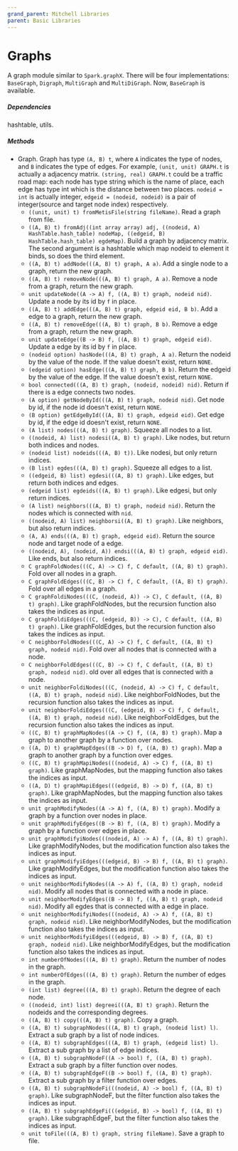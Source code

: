 ```yaml
---
grand_parent: Mitchell Libraries
parent: Basic Libraries
---
```

# Graphs

A graph module similar to `Spark.graphX`. There will be four implementations: `BaseGraph`, `Digraph`, `MultiGraph` and `MultiDiGraph`. Now, `BaseGraph` is available.

##### Dependencies

hashtable, utils.

##### Methods

- Graph. Graph has type `(A, B) t`, where `A` indicates the type of nodes, and `B` indicates the type of edges. For example, `(unit, unit) GRAPH.t` is actually a adjacency matrix. `(string, real) GRAPH.t` could be a traffic road map: each node has type string which is the name of place, each edge has type int which is the distance between two places. `nodeid = int` is actually integer, `edgeid = (nodeid, nodeid)` is a pair of integer(source and target node index) respectively.
    + `((unit, unit) t) fromMetisFile(string fileName)`. Read a graph from file.
    + `((A, B) t) fromAdj((int array array) adj, ((nodeid, A) HashTable.hash_table) nodeMap, ((edgeid, B) HashTable.hash_table) egdeMap)`. Build a graph by adjacency matrix. The second argument is a hashtable which map nodeid to element it binds, so does the third element. 
    + `((A, B) t) addNode(((A, B) t) graph, A a)`. Add a single node to a graph, return the new graph.
    + `((A, B) t) removeNode(((A, B) t) graph, A a)`. Remove a node from a graph, return the new graph. 
    + `unit updateNode((A -> A) f, ((A, B) t) graph, nodeid nid)`. Update a node by its id by `f` in place.
    + `((A, B) t) addEdge(((A, B) t) graph, edgeid eid, B b)`. Add a edge to a graph, return the new graph.
    + `((A, B) t) removeEdge(((A, B) t) graph, B b)`. Remove a edge from a graph, return the new graph. 
    + `unit updateEdge((B -> B) f, ((A, B) t) graph, edgeid eid)`. Update a edge by its id by `f` in place.
    + `(nodeid option) hasNode(((A, B) t) graph, A a)`. Return the nodeid by the value of the node. If the value doesn't exist, return `NONE`.
    + `(edgeid option) hasEdge(((A, B) t) graph, B b)`. Return the edgeid by the value of the edge. If the value doesn't exist, return `NONE`.
    + `bool connected(((A, B) t) graph, (nodeid, nodeid) nid)`. Return if there is a edge connects two nodes.
    + `(A option) getNodeById(((A, B) t) graph, nodeid nid)`. Get node by id, if the node id doesn't exist, return `NONE`.
    + `(B option) getEdgeById(((A, B) t) graph, edgeid eid)`. Get edge by id, if the edge id doesn't exist, return `NONE`.
    + `(A list) nodes(((A, B) t) graph)`. Squeeze all nodes to a list.
    + `((nodeid, A) list) nodesi((A, B) t) graph)`. Like nodes, but return both indices and nodes.
    + `(nodeid list) nodeids(((A, B) t))`. Like nodesi, but only return indices.
    + `(B list) egdes(((A, B) t) graph)`. Squeeze all edges to a list.
    + `((edgeid, B) list) egdesi(((A, B) t) graph)`. Like edges, but return both indices and edges.
    + `(edgeid list) egdeids(((A, B) t) graph)`. Like edgesi, but only return indices.
    + `(A list) neighbors(((A, B) t) graph, nodeid nid)`. Return the nodes which is connected with `nid`.
    + `((nodeid, A) list) neighborsi((A, B) t) graph)`. Like neighbors, but also return indices.
    + `(A, A) ends(((A, B) t) graph, edgeid eid)`. Return the source node and target node of a edge.
    + `((nodeid, A), (nodeid, A)) endsi(((A, B) t) graph, edgeid eid)`. Like ends, but also return indices.
    + `C graphFoldNodes(((C, A) -> C) f, C default, ((A, B) t) graph)`. Fold over all nodes in a graph.
    + `C graphFoldEdges(((C, B) -> C) f, C default, ((A, B) t) graph)`. Fold over all edges in a graph.
    + `C graphFoldiNodes(((C, (nodeid, A)) -> C), C default, ((A, B) t) graph)`. Like graphFoldNodes, but the recursion function also takes the indices as input.
    + `C graphFoldiEdges(((C, (edgeid, B)) -> C), C default, ((A, B) t) graph)`. Like graphFoldEdges, but the recursion function also takes the indices as input.
    + `C neighborFoldNodes(((C, A) -> C) f, C default, ((A, B) t) graph, nodeid nid)`. Fold over all nodes that is connected with a node.
    + `C neighborFoldEdges(((C, B) -> C) f, C default, ((A, B) t) graph, nodeid nid)`. old over all edges that is connected with a node.
    + `unit neighborFoldiNodes(((C, (nodeid, A) -> C) f, C default, ((A, B) t) graph, nodeid nid)`. Like neighborFoldNodes, but the recursion function also takes the indices as input.
    + `unit neighborFoldiEdges(((C, (edgeid, B) -> C) f, C default, ((A, B) t) graph, nodeid nid)`. Like neighborFoldEdges, but the recursion function also takes the indices as input.
    + `((C, B) t) graphMapNodes((A -> C) f, ((A, B) t) graph)`. Map a graph to another graph by a function over nodes.
    + `((A, D) t) graphMapEdges((B -> D) f, ((A, B) t) graph)`. Map a graph to another graph by a function over edges.
    + `((C, B) t) graphMapiNodes(((nodeid, A) -> C) f, ((A, B) t) graph)`. Like graphMapNodes, but the mapping function also takes the indices as input.
    + `((A, D) t) graphMapiEdges(((edgeid, B) -> D) f, ((A, B) t) graph)`. Like graphMapNodes, but the mapping function also takes the indices as input.
    + `unit graphModifyNodes((A -> A) f, ((A, B) t) graph)`. Modify a graph by a function over nodes in place.
    + `unit graphModifyEdges((B -> B) f, ((A, B) t) graph)`. Modify a graph by a function over edges in place.
    + `unit graphModifyiNodes(((nodeid, A) -> A) f, ((A, B) t) graph)`. Like graphModifyNodes, but the modification function also takes the indices as input.
    + `unit graphModifyiEdges(((edgeid, B) -> B) f, ((A, B) t) graph)`. Like graphModifyEdges, but the modification function also takes the indices as input. 
    + `unit neighborModifyNodes((A -> A) f, ((A, B) t) graph, nodeid nid)`. Modify all nodes that is connected with a node in place.
    + `unit neighborModifyEdges((B -> B) f, ((A, B) t) graph, nodeid nid)`. Modify all egdes that is connected with a edge in place.
    + `unit neighborModifyiNodes(((nodeid, A) -> A) f, ((A, B) t) graph, nodeid nid)`. Like neighborModifyNodes, but the modification function also takes the indices as input.
    + `unit neighborModifyiEdges(((edgeid, B) -> B) f, ((A, B) t) graph, nodeid nid)`. Like neighborModifyEdges, but the modification function also takes the indices as input.
    + `int numberOfNodes(((A, B) t) graph)`. Return the number of nodes in the graph.
    + `int numberOfEdges(((A, B) t) graph)`. Return the number of edges in the graph.
    + `(int list) degree(((A, B) t) graph)`. Return the degree of each node.
    + `((nodeid, int) list) degreei(((A, B) t) graph)`. Return the nodeids and the corresponding degrees.
    + `((A, B) t) copy(((A, B) t) graph)`. Copy a graph.
    + `((A, B) t) subgraphNodes(((A, B) t) graph, (nodeid list) l)`. Extract a sub graph by a list of node indices.
    + `((A, B) t) subgraphEdges(((A, B) t) graph, (edgeid list) l)`. Extract a sub graph by a list of edge indices.
    + `((A, B) t) subgraphNodeF((A -> bool) f, ((A, B) t) graph)`. Extract a sub graph by a filter function over nodes.
    + `((A, B) t) subgraphEdgeF((B -> bool) f, ((A, B) t) graph)`. Extract a sub graph by a filter function over edges.
    + `((A, B) t) subgraphNodeFi(((nodeid, A) -> bool) f, ((A, B) t) graph)`. Like subgraphNodeF, but the filter function also takes the indices as input.
    + `((A, B) t) subgraphEdgeFi(((edgeid, B) -> bool) f, ((A, B) t) graph)`. Like subgraphEdgeF, but the filter function also takes the indices as input.
    + `unit toFile(((A, B) t) graph, string fileName)`. Save a graph to file.
